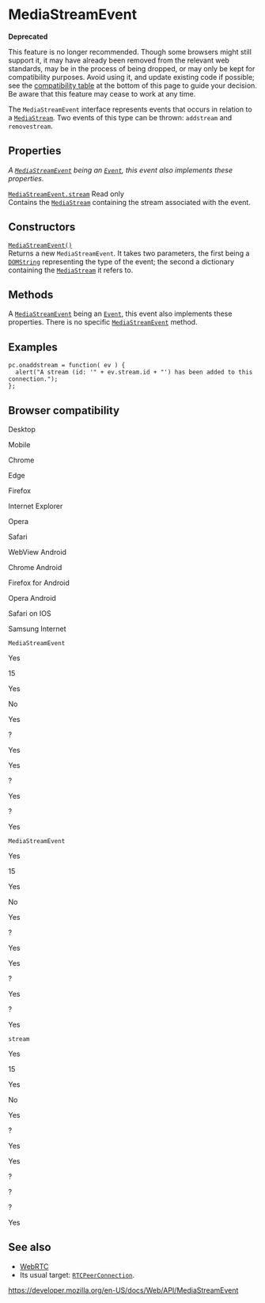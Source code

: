 # MediaStreamEvent

**Deprecated**

This feature is no longer recommended. Though some browsers might still support it, it may have already been removed from the relevant web standards, may be in the process of being dropped, or may only be kept for compatibility purposes. Avoid using it, and update existing code if possible; see the [compatibility table](#browser_compatibility) at the bottom of this page to guide your decision. Be aware that this feature may cease to work at any time.

The `MediaStreamEvent` interface represents events that occurs in relation to a [`MediaStream`](mediastream). Two events of this type can be thrown: `addstream` and `removestream`.

## Properties

_A [`MediaStreamEvent`](mediastreamevent) being an [`Event`](event), this event also implements these properties_.

[`MediaStreamEvent.stream`](mediastreamevent/stream) <span class="badge inline readonly">Read only </span>  
Contains the [`MediaStream`](mediastream) containing the stream associated with the event.

## Constructors

[`MediaStreamEvent()`](mediastreamevent/mediastreamevent)  
Returns a new `MediaStreamEvent`. It takes two parameters, the first being a [`DOMString`](domstring) representing the type of the event; the second a dictionary containing the [`MediaStream`](mediastream) it refers to.

## Methods

A [`MediaStreamEvent`](mediastreamevent) being an [`Event`](event), this event also implements these properties. There is no specific [`MediaStreamEvent`](mediastreamevent) method.

## Examples

    pc.onaddstream = function( ev ) {
      alert("A stream (id: '" + ev.stream.id + "') has been added to this connection.");
    };

## Browser compatibility

Desktop

Mobile

Chrome

Edge

Firefox

Internet Explorer

Opera

Safari

WebView Android

Chrome Android

Firefox for Android

Opera Android

Safari on IOS

Samsung Internet

`MediaStreamEvent`

Yes

15

Yes

No

Yes

?

Yes

Yes

?

Yes

?

Yes

`MediaStreamEvent`

Yes

15

Yes

No

Yes

?

Yes

Yes

?

Yes

?

Yes

`stream`

Yes

15

Yes

No

Yes

?

Yes

Yes

?

?

?

Yes

## See also

- [WebRTC](webrtc_api)
- Its usual target: [`RTCPeerConnection`](rtcpeerconnection).

<a href="https://developer.mozilla.org/en-US/docs/Web/API/MediaStreamEvent" class="_attribution-link">https://developer.mozilla.org/en-US/docs/Web/API/MediaStreamEvent</a>
